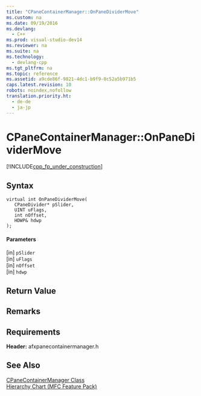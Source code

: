 ```yaml
---
title: "CPaneContainerManager::OnPaneDividerMove"
ms.custom: na
ms.date: 09/19/2016
ms.devlang: 
  - C++
ms.prod: visual-studio-dev14
ms.reviewer: na
ms.suite: na
ms.technology: 
  - devlang-cpp
ms.tgt_pltfrm: na
ms.topic: reference
ms.assetid: a9cde86f-9821-4dc1-b9f9-0c52a5b971b5
caps.latest.revision: 10
robots: noindex,nofollow
translation.priority.ht: 
  - de-de
  - ja-jp
---
```

# CPaneContainerManager::OnPaneDividerMove
[!INCLUDE[cpp_fp_under_construction](../vs140/includes/cpp_fp_under_construction_md.md)]  
  
## Syntax  
  
```  
virtual int OnPaneDividerMove(  
   CPaneDivider* pSlider,  
   UINT uFlags,  
   int nOffset,  
   HDWP& hdwp  
);  
```  
  
#### Parameters  
 [in] `pSlider`  
  [in] `uFlags`  
  [in] `nOffset`  
  [in] `hdwp`  
  
## Return Value  
  
## Remarks  
  
## Requirements  
 **Header:** afxpanecontainermanager.h  
  
## See Also  
 [CPaneContainerManager Class](../vs140/CPaneContainerManager-Class.md)   
 [Hierarchy Chart (MFC Feature Pack)](../vs140/Hierarchy-Chart.md)